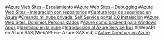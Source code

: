 ﻿#[Azure Web Sites – Escalamiento](Azure–Escalamiento.md)
#[Azure Web Sites – Debugging](Azure-Debugging.md)
#[Azure Web Sites – Integración con repositorios](Azure-Integracion-con-repositorios.md)
#[Captura logs de seguridad en Azure](Captura-logs-de-seguridad.md)
#[Creando mi nube privada: Self Service portal 2.0 Instalación](Creando-una-nube-privada.md)
#[Azure Web Sites: Dominios Personalizados](Dominios-Personalizados.md)
#[Azure como backend para Windows Apps](Azure-como-backend-para-Windows-Apps.md)
#[Identidad en la nube](Identidad-en-la-nube.md)
#[Introducción al Azure Service Bus](Intro-Azure-Bus.md)
#[WebAPI en Azure SAS](WebAPI-en- Azure-SAS.md)
#[Active Directory en Azure](Azure-AD.md)
